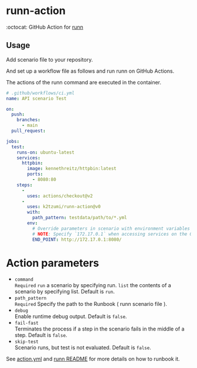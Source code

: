 # runn-action

:octocat: GitHub Action for [runn](https://github.com/k1LoW/runn)

## Usage

Add scenario file to your repository.

And set up a workflow file as follows and run runn on GitHub Actions.

The actions of the runn command are executed in the container.

``` yaml
# .github/workflows/ci.yml
name: API scenario Test

on:
  push:
    branches:
      - main
  pull_request:

jobs:
  test:
    runs-on: ubuntu-latest
    services:
      httpbin:
        image: kennethreitz/httpbin:latest
        ports:
          - 8080:80
    steps:
      -
        uses: actions/checkout@v2
      -
        uses: k2tzumi/runn-action@v0
        with:
          path_pattern: testdata/path/to/*.yml
        env:
          # Override parameters in scenario with environment variables
          # NOTE: Specify `172.17.0.1` when accessing services on the GitHub Actions host.
          END_POINT: http://172.17.0.1:8080/
```

# Action parameters

- `command`  
`Required` `run` a scenario by specifying run. `list` the contents of a scenario by specifying list. Default is `run`.
- `path_pattern`  
`Required` Specify the path to the Runbook ( runn scenario file ).
- `debug`  
Enable runtime debug output. Default is `false`.
- `fail-fast`  
Terminates the process if a step in the scenario fails in the middle of a step. Default is `false`.
- `skip-test`  
Scenario runs, but test is not evaluated. Default is `false`.


See [action.yml](action.yml) and [runn README](https://github.com/k1LoW/runn) for more details on how to runbook it.